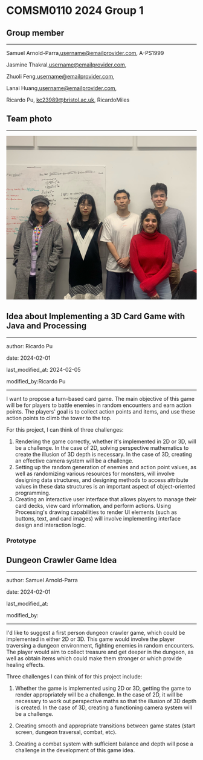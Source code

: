 # COMSM0110 2024 Group 1

## Group member
---

Samuel Arnold-Parra,username@emailprovider.com, A-PS1999

Jasmine Thakral,username@emailprovider.com, 

Zhuoli Feng,username@emailprovider.com,

Lanai Huang,username@emailprovider.com,

Ricardo Pu, kc23989@bristol.ac.uk, RicardoMiles

## Team photo
---
![image](https://github.com/UoB-COMSM0110/2024-group-1/blob/main/images/TeamPhoto.jpg)

## Idea about Implementing a 3D Card Game with Java and Processing

---

author: Ricardo Pu

date: 2024-02-01

last_modified_at: 2024-02-05

modified_by:Ricardo Pu

---
I want to propose a turn-based card game. The main objective of this game will be for players to battle enemies in random encounters and earn action points. The players' goal is to collect action points and items, and use these action points to climb the tower to the top.

For this project, I can think of three challenges:
1. Rendering the game correctly, whether it's implemented in 2D or 3D, will be a challenge. In the case of 2D, solving perspective mathematics to create the illusion of 3D depth is necessary. In the case of 3D, creating an effective camera system will be a challenge.
2. Setting up the random generation of enemies and action point values, as well as randomizing various resources for monsters, will involve designing data structures, and designing methods to access attribute values in these data structures is an important aspect of object-oriented programming.
3. Creating an interactive user interface that allows players to manage their card decks, view card information, and perform actions. Using Processing's drawing capabilities to render UI elements (such as buttons, text, and card images) will involve implementing interface design and interaction logic.


### Prototype





## Dungeon Crawler Game Idea

---

author: Samuel Arnold-Parra

date: 2024-02-01

last_modified_at: 

modified_by:

---

I'd like to suggest a first person dungeon crawler game, which could be implemented in either 2D or 3D.
This game would involve the player traversing a dungeon environment, fighting enemies in random
encounters. The player would aim to collect treasure and get deeper in the dungeon, as well as
obtain items which could make them stronger or which provide healing effects.

Three challenges I can think of for this project include:

1. Whether the game is implemented using 2D or 3D, getting the game to render appropriately will
be a challenge. In the case of 2D, it will be necessary to work out perspective maths so that
the illusion of 3D depth is created. In the case of 3D, creating a functioning camera system will
be a challenge.

2. Creating smooth and appropriate transitions between game states (start screen, dungeon
traversal, combat, etc).

3. Creating a combat system with sufficient balance and depth will pose a challenge
in the development of this game idea.
